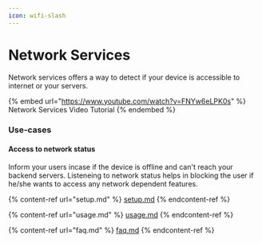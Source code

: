 ```yaml
---
icon: wifi-slash
---
```


# Network Services

Network services offers a way to detect if your device is accessible to internet or your servers.

{% embed url="https://www.youtube.com/watch?v=FNYw6eLPK0s" %}
Network Services Video Tutorial
{% endembed %}

### Use-cases

#### Access to network status

Inform your users incase if the device is offline and can't reach your backend servers. Listeneing to network status helps in blocking the user if he/she wants to access any  network dependent features.



{% content-ref url="setup.md" %}
[setup.md](setup.md)
{% endcontent-ref %}

{% content-ref url="usage.md" %}
[usage.md](usage.md)
{% endcontent-ref %}

{% content-ref url="faq.md" %}
[faq.md](faq.md)
{% endcontent-ref %}

